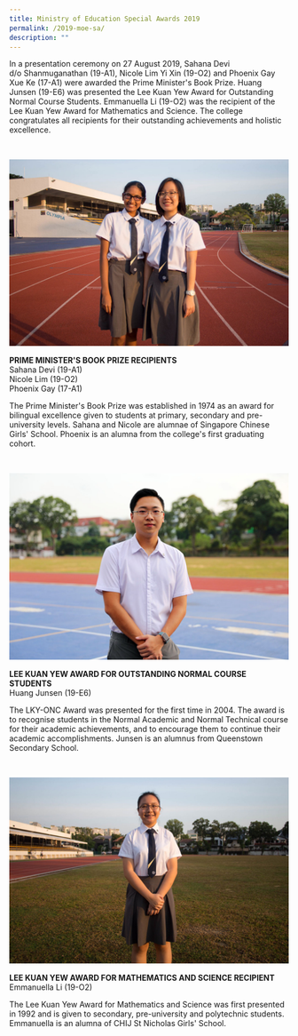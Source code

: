 ```yaml
---
title: Ministry of Education Special Awards 2019
permalink: /2019-moe-sa/
description: ""
---
```

In a presentation ceremony on 27 August 2019, Sahana Devi d/o Shanmuganathan (19-A1), Nicole Lim Yi Xin (19-O2) and Phoenix Gay Xue Ke (17-A1) were awarded the Prime Minister's Book Prize. Huang Junsen (19-E6) was presented the Lee Kuan Yew Award for Outstanding Normal Course Students. Emmanuella Li (19-O2) was the recipient of the Lee Kuan Yew Award for Mathematics and Science. The college congratulates all recipients for their outstanding achievements and holistic excellence.

<br>

![](/images/Features/2019-Scholars-PMBP.jpg)

**PRIME MINISTER'S BOOK PRIZE RECIPIENTS**<br>Sahana Devi (19-A1)<br>Nicole Lim (19-O2)<br>Phoenix Gay (17-A1)

The Prime Minister's Book Prize was established in 1974 as an award for bilingual excellence given to students at primary, secondary and pre-university levels. Sahana and Nicole are alumnae of Singapore Chinese Girls' School. Phoenix is an alumna from the college's first graduating cohort.

<br>

![](/images/Features/2019-Scholars-ONC.jpg)

**LEE KUAN YEW AWARD FOR OUTSTANDING NORMAL COURSE STUDENTS**<br>Huang Junsen (19-E6)

The LKY-ONC Award was presented for the first time in 2004. The award is to recognise students in the Normal Academic and Normal Technical course for their academic achievements, and to encourage them to continue their academic accomplishments. Junsen is an alumnus from Queenstown Secondary School.

<br>

![](/images/Features/2019-Scholars-LKYMS.jpg)

**LEE KUAN YEW AWARD FOR MATHEMATICS AND SCIENCE RECIPIENT**<br>Emmanuella Li (19-O2)

The Lee Kuan Yew Award for Mathematics and Science was first presented in 1992 and is given to secondary, pre-university and polytechnic students. Emmanuella is an alumna of CHIJ St Nicholas Girls' School.